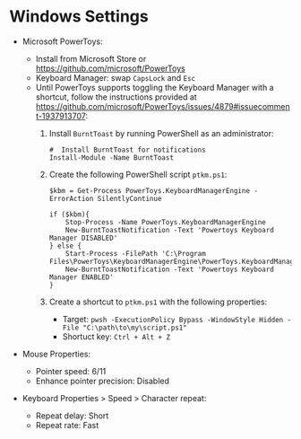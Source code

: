 # Windows Settings

- Microsoft PowerToys:

  - Install from Microsoft Store or https://github.com/microsoft/PowerToys
  - Keyboard Manager: swap `CapsLock` and `Esc`
  - Until PowerToys supports toggling the Keyboard Manager with a shortcut,
    follow the instructions provided at
    https://github.com/microsoft/PowerToys/issues/4879#issuecomment-1937913707:
    1. Install `BurntToast` by running PowerShell as an administrator:

       ```
       #  Install BurntToast for notifications
       Install-Module -Name BurntToast
       ```

    1. Create the following PowerShell script `ptkm.ps1`:

       ```
       $kbm = Get-Process PowerToys.KeyboardManagerEngine -ErrorAction SilentlyContinue

       if ($kbm){
           Stop-Process -Name PowerToys.KeyboardManagerEngine
           New-BurntToastNotification -Text 'Powertoys Keyboard Manager DISABLED'
       } else {
           Start-Process -FilePath 'C:\Program Files\PowerToys\KeyboardManagerEngine\PowerToys.KeyboardManagerEngine.exe'
           New-BurntToastNotification -Text 'Powertoys Keyboard Manager ENABLED'
       }
       ```

    1. Create a shortcut to `ptkm.ps1` with the following properties:

       - Target:
         `pwsh -ExecutionPolicy Bypass -WindowStyle Hidden -File "C:\path\to\my\script.ps1"`
       - Shortuct key: `Ctrl + Alt + Z`

- Mouse Properties:

  - Pointer speed: 6/11
  - Enhance pointer precision: Disabled

- Keyboard Properties > Speed > Character repeat:

  - Repeat delay: Short
  - Repeat rate: Fast
